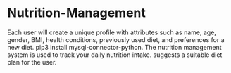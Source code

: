 # Nutrition-Management
Each user will create a unique profile with attributes such as name, age, gender, BMI, health conditions, previously used diet, and preferences for a new diet. pip3 install mysql-connector-python. The nutrition management system is used to track your daily nutrition intake. suggests a suitable diet plan for the user. 
